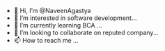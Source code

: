 - 👋 Hi, I’m @NaveenAgastya
- 👀 I’m interested in software development...
- 🌱 I’m currently learning BCA ...
- 💞️ I’m looking to collaborate on reputed company...
- 📫 How to reach me ...

<!---
NaveenAgastya/NaveenAgastya is a ✨ special ✨ repository because its `README.md` (this file) appears on your GitHub profile.
You can click the Preview link to take a look at your changes.
--->
